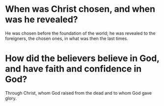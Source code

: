 # When was Christ chosen, and when was he revealed?

He was chosen before the foundation of the world; he was revealed to the foreigners, the chosen ones, in what was then the last times.

# How did the believers believe in God, and have faith and confidence in God?

Through Christ, whom God raised from the dead and to whom God gave glory.
